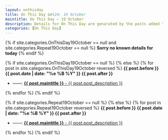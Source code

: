 ```yaml
---
layout: onthisday
title: On This Day &#124; 19 October
maintitle: On This Day — 19 October
description: Details for On This Day are genarated by the posts added to the website so the content is subject to changes/updates over time.
categories: [On This Day]
---
```


{% if site.categories.OnThisDay19October == null and site.categories.Repeat19October == null %}
<strong>Sorry no known details for today</strong>
{% endif %}

{% if site.categories.OnThisDay19October == null %}
{% else %}
{% for post in site.categories.OnThisDay19October reversed %}
<strong>{{ post.before }} {{ post.date | date: "%e %B %Y" }} {{ post.after }}</strong>
<ul>
<li> ——: <a href="{{ post.url }}"><strong>{{ post.maintitle }}</strong> - {{ post.post_description }}</a></li>
</ul>
{% endfor %}
{% endif %}

{% if site.categories.Repeat19October == null %}
{% else %}
{% for post in site.categories.Repeat19October reversed %}
<strong>{{ post.before }} {{ post.date | date: "%e %B %Y" }} {{ post.after }}</strong>
<ul>
<li> ——: <a href="{{ post.url }}"><strong>{{ post.maintitle }}</strong> - {{ post.post_description }}</a></li>
</ul>
{% endfor %}
{% endif %}
